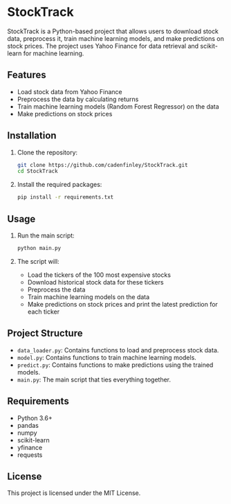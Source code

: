# StockTrack

StockTrack is a Python-based project that allows users to download stock data, preprocess it, train machine learning models, and make predictions on stock prices. The project uses Yahoo Finance for data retrieval and scikit-learn for machine learning.

## Features

- Load stock data from Yahoo Finance
- Preprocess the data by calculating returns
- Train machine learning models (Random Forest Regressor) on the data
- Make predictions on stock prices

## Installation

1. Clone the repository:
    ```sh
    git clone https://github.com/cadenfinley/StockTrack.git
    cd StockTrack
    ```

2. Install the required packages:
    ```sh
    pip install -r requirements.txt
    ```

## Usage

1. Run the main script:
    ```sh
    python main.py
    ```

2. The script will:
    - Load the tickers of the 100 most expensive stocks
    - Download historical stock data for these tickers
    - Preprocess the data
    - Train machine learning models on the data
    - Make predictions on stock prices and print the latest prediction for each ticker

## Project Structure

- `data_loader.py`: Contains functions to load and preprocess stock data.
- `model.py`: Contains functions to train machine learning models.
- `predict.py`: Contains functions to make predictions using the trained models.
- `main.py`: The main script that ties everything together.

## Requirements

- Python 3.6+
- pandas
- numpy
- scikit-learn
- yfinance
- requests

## License

This project is licensed under the MIT License.